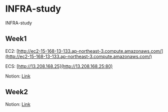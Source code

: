 # INFRA-study
INFRA-study

## Week1

EC2: [http://ec2-15-168-13-133.ap-northeast-3.compute.amazonaws.com/](http://ec2-15-168-13-133.ap-northeast-3.compute.amazonaws.com/)

ECS: [http://13.208.168.25](http://13.208.168.25:80)

Notion: [Link](https://www.notion.so/Serverless-7af57cda5c324e45b4e6b69168e3a22c)

## Week2

Notion: [Link](https://www.notion.so/week2-7d87324532fb47c8a6b11a26fdfefd48)